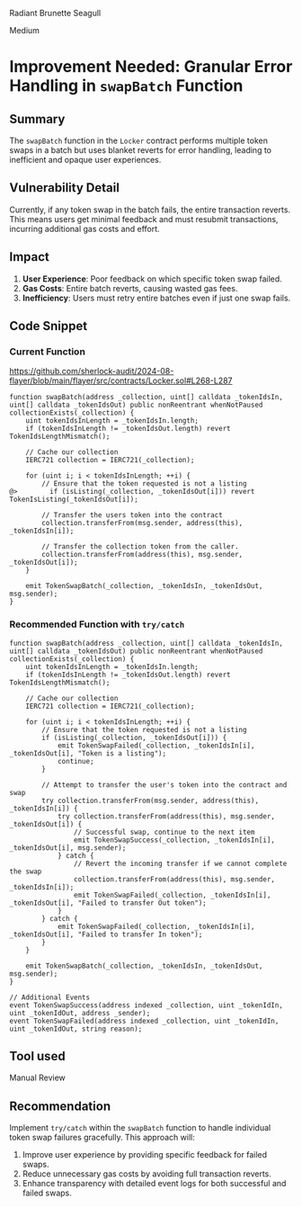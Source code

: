 Radiant Brunette Seagull

Medium

# Improvement Needed: Granular Error Handling in `swapBatch` Function

## Summary

The `swapBatch` function in the `Locker` contract performs multiple token swaps in a batch but uses blanket reverts for error handling, leading to inefficient and opaque user experiences.

## Vulnerability Detail

Currently, if any token swap in the batch fails, the entire transaction reverts. This means users get minimal feedback and must resubmit transactions, incurring additional gas costs and effort.

## Impact

1. **User Experience**: Poor feedback on which specific token swap failed.
2. **Gas Costs**: Entire batch reverts, causing wasted gas fees.
3. **Inefficiency**: Users must retry entire batches even if just one swap fails.

## Code Snippet

### Current Function
https://github.com/sherlock-audit/2024-08-flayer/blob/main/flayer/src/contracts/Locker.sol#L268-L287
```solidity
function swapBatch(address _collection, uint[] calldata _tokenIdsIn, uint[] calldata _tokenIdsOut) public nonReentrant whenNotPaused collectionExists(_collection) {
    uint tokenIdsInLength = _tokenIdsIn.length;
    if (tokenIdsInLength != _tokenIdsOut.length) revert TokenIdsLengthMismatch();

    // Cache our collection
    IERC721 collection = IERC721(_collection);

    for (uint i; i < tokenIdsInLength; ++i) {
        // Ensure that the token requested is not a listing
@>        if (isListing(_collection, _tokenIdsOut[i])) revert TokenIsListing(_tokenIdsOut[i]);

        // Transfer the users token into the contract
        collection.transferFrom(msg.sender, address(this), _tokenIdsIn[i]);

        // Transfer the collection token from the caller.
        collection.transferFrom(address(this), msg.sender, _tokenIdsOut[i]);
    }

    emit TokenSwapBatch(_collection, _tokenIdsIn, _tokenIdsOut, msg.sender);
}
```

### Recommended Function with `try/catch`

```solidity
function swapBatch(address _collection, uint[] calldata _tokenIdsIn, uint[] calldata _tokenIdsOut) public nonReentrant whenNotPaused collectionExists(_collection) {
    uint tokenIdsInLength = _tokenIdsIn.length;
    if (tokenIdsInLength != _tokenIdsOut.length) revert TokenIdsLengthMismatch();

    // Cache our collection
    IERC721 collection = IERC721(_collection);

    for (uint i; i < tokenIdsInLength; ++i) {
        // Ensure that the token requested is not a listing
        if (isListing(_collection, _tokenIdsOut[i])) {
            emit TokenSwapFailed(_collection, _tokenIdsIn[i], _tokenIdsOut[i], "Token is a listing");
            continue;
        }

        // Attempt to transfer the user's token into the contract and swap
        try collection.transferFrom(msg.sender, address(this), _tokenIdsIn[i]) {
            try collection.transferFrom(address(this), msg.sender, _tokenIdsOut[i]) {
                // Successful swap, continue to the next item
                emit TokenSwapSuccess(_collection, _tokenIdsIn[i], _tokenIdsOut[i], msg.sender);
            } catch {
                // Revert the incoming transfer if we cannot complete the swap
                collection.transferFrom(address(this), msg.sender, _tokenIdsIn[i]);
                emit TokenSwapFailed(_collection, _tokenIdsIn[i], _tokenIdsOut[i], "Failed to transfer Out token");
            }
        } catch {
            emit TokenSwapFailed(_collection, _tokenIdsIn[i], _tokenIdsOut[i], "Failed to transfer In token");
        } 
    }

    emit TokenSwapBatch(_collection, _tokenIdsIn, _tokenIdsOut, msg.sender);
}

// Additional Events
event TokenSwapSuccess(address indexed _collection, uint _tokenIdIn, uint _tokenIdOut, address _sender);
event TokenSwapFailed(address indexed _collection, uint _tokenIdIn, uint _tokenIdOut, string reason);
```

## Tool used

Manual Review

## Recommendation

Implement `try/catch` within the `swapBatch` function to handle individual token swap failures gracefully. This approach will:
1. Improve user experience by providing specific feedback for failed swaps.
2. Reduce unnecessary gas costs by avoiding full transaction reverts.
3. Enhance transparency with detailed event logs for both successful and failed swaps.